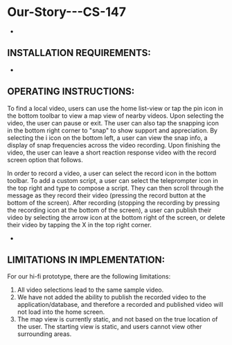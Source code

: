 # Our-Story---CS-147

-
INSTALLATION REQUIREMENTS:
-








-
OPERATING INSTRUCTIONS:
-

To find a local video, users can use the home list-view or tap the pin icon in the bottom toolbar to view a map view of nearby videos. 
Upon selecting the video, the user can pause or exit. The user can also tap the snapping icon in the bottom right corner to "snap" to show support and appreciation. By selecting the i icon on the bottom left, a user can view the snap info, a display of snap frequencies across the video recording. Upon finishing the video, the user can leave a short reaction response video with the record screen option that follows.

In order to record a video, a user can select the record icon in the bottom toolbar. To add a custom script, a user can select the teleprompter icon in the top right and type to compose a script. They can then scroll through the message as they record their video (pressing the record button at the bottom of the screen). After recording (stopping the recording by pressing the recording icon at the bottom of the screen), a user can publish their video by selecting the arrow icon at the bottom right of the screen, or delete their video by tapping the X in the top right corner.


-
LIMITATIONS IN IMPLEMENTATION:
-

For our hi-fi prototype, there are the following limitations:
1) All video selections lead to the same sample video.
2) We have not added the ability to publish the recorded video to the application/database, and therefore a recorded and published video will not load into the home screen.
3) The map view is currently static, and not based on the true location of the user. The starting view is static, and users cannot view other surrounding areas.

